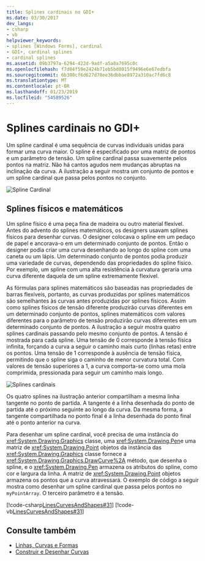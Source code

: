 ```yaml
---
title: Splines cardinais no GDI+
ms.date: 03/30/2017
dev_langs:
- csharp
- vb
helpviewer_keywords:
- splines [Windows Forms], cardinal
- GDI+, cardinal splines
- cardinal splines
ms.assetid: 09b3797a-6294-422d-9adf-a5a0a7695c0c
ms.openlocfilehash: f7d04f59e2424b71eb5bd0015f9496e6e67edbfa
ms.sourcegitcommit: 6b308cf6d627d78ee36dbbae8972a310ac7fd6c8
ms.translationtype: MT
ms.contentlocale: pt-BR
ms.lasthandoff: 01/23/2019
ms.locfileid: "54589526"
---
```

# <a name="cardinal-splines-in-gdi"></a>Splines cardinais no GDI+
Um spline cardinal é uma sequência de curvas individuais unidas para formar uma curva maior. O spline é especificado por uma matriz de pontos e um parâmetro de tensão. Um spline cardinal passa suavemente pelos pontos na matriz. Não há cantos agudos nem mudanças abruptas na inclinação da curva. A ilustração a seguir mostra um conjunto de pontos e um spline cardinal que passa pelos pontos no conjunto.  
  
 ![Spline Cardinal](../../../../docs/framework/winforms/advanced/media/aboutgdip02-art09.gif "Aboutgdip02_art09")  
  
## <a name="physical-and-mathematical-splines"></a>Splines físicos e matemáticos  
 Um spline físico é uma peça fina de madeira ou outro material flexível. Antes do advento do splines matemáticos, os designers usavam splines físicos para desenhar curvas. O designer colocava o spline em um pedaço de papel e ancorava-o em um determinado conjunto de pontos. Então o designer podia criar uma curva desenhando ao longo do spline com uma caneta ou um lápis. Um determinado conjunto de pontos podia produzir uma variedade de curvas, dependendo das propriedades do spline físico. Por exemplo, um spline com uma alta resistência à curvatura geraria uma curva diferente daquela de um spline extremamente flexível.  
  
 As fórmulas para splines matemáticos são baseadas nas propriedades de barras flexíveis, portanto, as curvas produzidas por splines matemáticos são semelhantes às curvas antes produzidas por splines físicos. Assim como splines físicos de tensão diferente produzirão curvas diferentes em um determinado conjunto de pontos, splines matemáticos com valores diferentes para o parâmetro de tensão produzirão curvas diferentes em um determinado conjunto de pontos. A ilustração a seguir mostra quatro splines cardinais passando pelo mesmo conjunto de pontos. A tensão é mostrada para cada spline. Uma tensão de 0 corresponde à tensão física infinita, forçando a curva a seguir o caminho mais curto (linhas retas) entre os pontos. Uma tensão de 1 corresponde à ausência de tensão física, permitindo que o spline siga o caminho de menor curvatura total. Com valores de tensão superiores a 1, a curva comporta-se como uma mola comprimida, pressionada para seguir um caminho mais longo.  
  
 ![Splines cardinais](../../../../docs/framework/winforms/advanced/media/aboutgdip02-art10.gif "Aboutgdip02_art10")  
  
 Os quatro splines na ilustração anterior compartilham a mesma linha tangente no ponto de partida. A tangente é a linha desenhada do ponto de partida até o próximo seguinte ao longo da curva. Da mesma forma, a tangente compartilhada no ponto final é a linha desenhada do ponto final até o ponto anterior na curva.  
  
 Para desenhar um spline cardinal, você precisa de uma instância do <xref:System.Drawing.Graphics> classe, uma <xref:System.Drawing.Pen>e uma matriz de <xref:System.Drawing.Point> objetos da instância das <xref:System.Drawing.Graphics> classe fornece a <xref:System.Drawing.Graphics.DrawCurve%2A> método, que desenha o spline, e o <xref:System.Drawing.Pen> armazena os atributos do spline, como cor e largura da linha. A matriz de <xref:System.Drawing.Point> objetos armazena os pontos que a curva atravessará. O exemplo de código a seguir mostra como desenhar um spline cardinal que passa pelos pontos no `myPointArray`. O terceiro parâmetro é a tensão.  
  
 [!code-csharp[LinesCurvesAndShapes#31](../../../../samples/snippets/csharp/VS_Snippets_Winforms/LinesCurvesAndShapes/CS/Class1.cs#31)]
 [!code-vb[LinesCurvesAndShapes#31](../../../../samples/snippets/visualbasic/VS_Snippets_Winforms/LinesCurvesAndShapes/VB/Class1.vb#31)]  
  
## <a name="see-also"></a>Consulte também
- [Linhas, Curvas e Formas](../../../../docs/framework/winforms/advanced/lines-curves-and-shapes.md)
- [Construir e Desenhar Curvas](../../../../docs/framework/winforms/advanced/constructing-and-drawing-curves.md)
